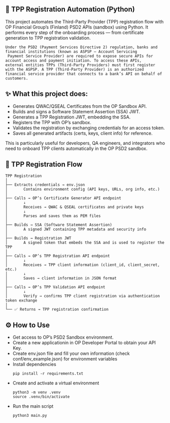 ## 📌 TPP Registration Automation (Python)

This project automates the Third-Party Provider (TPP) registration flow with OP Financial Group’s (Finland) PSD2 APIs (sandbox) using Python. It performs every step of the onboarding process — from certificate generation to TPP registration validation.

```
Under the PSD2 (Payment Services Directive 2) regulation, banks and financial institutions (known as ASPSP – Account Servicing
 Payment Service Provider) are required to expose secure APIs for account access and payment initiation. To access these APIs,
external entities TPPs (Third-Party Providers) must first register with the ASPSP. A TPP (Third-Party Provider) is an authorized
financial service provider that connects to a bank’s API on behalf of customers.
```

## ✨ What this project does:

- Generates QWAC/QSEAL Certificates from the OP Sandbox API.
- Builds and signs a Software Statement Assertion (SSA) JWT.
- Generates a TPP Registration JWT, embedding the SSA.
- Registers the TPP with OP’s sandbox.
- Validates the registration by exchanging credentials for an access token.
- Saves all generated artifacts (certs, keys, client info) for reference.

 This is particularly useful for developers, QA engineers, and integrators who need to onboard TPP clients automatically in the OP PSD2 sandbox.

## 🚀 TPP Registration Flow

```text
TPP Registration
│
├── Extracts credentials → env.json
│       Contains environment config (API keys, URLs, org info, etc.)
│
├── Calls → OP’s Certificate Generator API endpoint
│       ↓
│       Receives → QWAC & QSEAL certificates and private keys
│       ↓
│       Parses and saves them as PEM files
│
├── Builds → SSA (Software Statement Assertion)
│       A signed JWT containing TPP metadata and security info
│
├── Builds → Registration JWT
│       A signed token that embeds the SSA and is used to register the TPP
│
├── Calls → OP’s TPP Registration API endpoint
│       ↓
│       Receives → TPP client information (client_id, client_secret, etc.)
│       ↓
│       Saves → client information in JSON format
│
├── Calls → OP’s TPP Validation API endpoint
│       ↓
│       Verify → confirms TPP client registration via authentication token exchange
│
└── ✅ Returns → TPP registration confirmation
```

## ⚙️ How to Use
- Get access to OP’s PSD2 Sandbox environment.
- Create a new applicationin in OP Developer Portal to obtain your API Key.
- Create env.json file and fill your own information (check conf/env_example.json) for environment variables
- Install dependencies
  ```
  pip install -r requirements.txt
  ```
- Create and activate a virtual environment
  ```
  python3 -m venv .venv
  source .venv/bin/activate
  ```
- Run the main script
  ```
  python3 main.py
  ```

